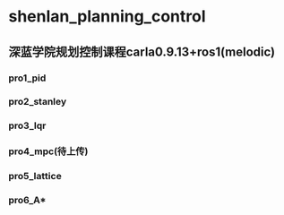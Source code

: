# shenlan_planning_control
## 深蓝学院规划控制课程carla0.9.13+ros1(melodic)

### pro1_pid
### pro2_stanley
### pro3_lqr
### pro4_mpc(待上传)
### pro5_lattice
### pro6_A*
